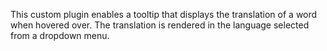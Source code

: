 This custom plugin enables a tooltip that displays the translation of a word when hovered over. The translation is rendered in the language selected from a dropdown menu.


